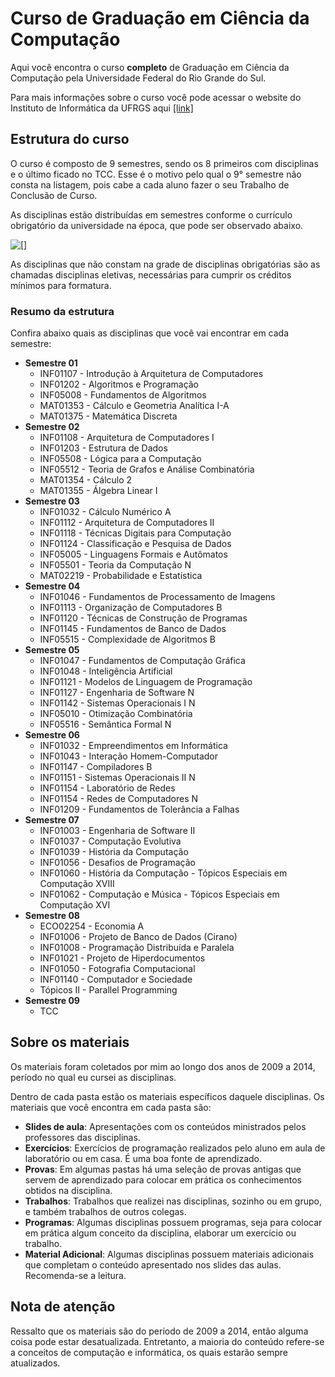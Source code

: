 # Curso de Graduação em Ciência da Computação

Aqui você encontra o curso **completo** de Graduação em Ciência da Computação pela Universidade Federal do Rio Grande do Sul.

Para mais informações sobre o curso você pode acessar o website do Instituto de Informática da UFRGS aqui [[link]](https://www.inf.ufrgs.br/site/)

## Estrutura do curso

O curso é composto de 9 semestres, sendo os 8 primeiros com disciplinas e o último ficado no TCC. Esse é o motivo pelo qual o 9° semestre não consta na listagem, pois cabe a cada aluno fazer o seu Trabalho de Conclusão de Curso.

As disciplinas estão distribuídas em semestres conforme o currículo obrigatório da universidade na época, que pode ser observado abaixo.

![[]](https://raw.githubusercontent.com/jlggross/computer-science-full-graduation/master/CiC%20UFRGS%20-%20Diagrama%20do%20Curr%C3%ADculo%20Obrigat%C3%B3rio.jpg?token=AANUYLBN3UUIUE7IH523Q6C7FSGHQ)

As disciplinas que não constam na grade de disciplinas obrigatórias são as chamadas disciplinas eletivas, necessárias para cumprir os créditos mínimos para formatura.

### Resumo da estrutura

Confira abaixo quais as disciplinas que você vai encontrar em cada semestre:

* **Semestre 01**
  * INF01107 - Introdução à Arquitetura de Computadores
  * INF01202 - Algoritmos e Programação
  * INF05008 - Fundamentos de Algoritmos
  * MAT01353 - Cálculo e Geometria Analítica I-A
  * MAT01375 - Matemática Discreta
* **Semestre 02**
  * INF01108 - Arquitetura de Computadores I
  * INF01203 - Estrutura de Dados
  * INF05508 - Lógica para a Computação
  * INF05512 - Teoria de Grafos e Análise Combinatória
  * MAT01354 - Cálculo 2
  * MAT01355 - Álgebra Linear I
* **Semestre 03**
  * INF01032 - Cálculo Numérico A
  * INF01112 - Arquitetura de Computadores II
  * INF01118 - Técnicas Digitais para Computação
  * INF01124 - Classificação e Pesquisa de Dados
  * INF05005 - Linguagens Formais e Autômatos
  * INF05501 - Teoria da Computação N
  * MAT02219 - Probabilidade e Estatística
* **Semestre 04**
  * INF01046 - Fundamentos de Processamento de Imagens
  * INF01113 - Organização de Computadores B
  * INF01120 - Técnicas de Construção de Programas
  * INF01145 - Fundamentos de Banco de Dados
  * INF05515 - Complexidade de Algoritmos B
* **Semestre 05**
  * INF01047 - Fundamentos de Computação Gráfica
  * INF01048 - Inteligência Artificial
  * INF01121 - Modelos de Linguagem de Programação
  * INF01127 - Engenharia de Software N
  * INF01142 - Sistemas Operacionais I N
  * INF05010 - Otimização Combinatória
  * INF05516 - Semântica Formal N
* **Semestre 06**
  * INF01032 - Empreendimentos em Informática
  * INF01043 - Interação Homem-Computador
  * INF01147 - Compiladores B
  * INF01151 - Sistemas Operacionais II N
  * INF01154 - Laboratório de Redes
  * INF01154 - Redes de Computadores N
  * INF01209 - Fundamentos de Tolerância a Falhas
* **Semestre 07**
  * INF01003 - Engenharia de Software II
  * INF01037 - Computação Evolutiva
  * INF01039 - História da Computação
  * INF01056 - Desafios de Programação
  * INF01060 - História da Computação - Tópicos Especiais em Computação XVIII
  * INF01062 - Computação e Música - Tópicos Especiais em Computação XVI
* **Semestre 08**
  * ECO02254 - Economia A
  * INF01006 - Projeto de Banco de Dados (Cirano)
  * INF01008 - Programação Distribuída e Paralela
  * INF01021 - Projeto de Hiperdocumentos
  * INF01050 - Fotografia Computacional
  * INF01140 - Computador e Sociedade
  * Tópicos II - Parallel Programming
* **Semestre 09**
  * TCC


## Sobre os materiais

Os materiais foram coletados por mim ao longo dos anos de 2009 a 2014, período no qual eu cursei as disciplinas. 

Dentro de cada pasta estão os materiais específicos daquele disciplinas. Os materiais que você encontra em cada pasta são:
* **Slides de aula**: Apresentações com os conteúdos ministrados pelos professores das disciplinas.
* **Exercícios**: Exercícios de programação realizados pelo aluno em aula de laboratório ou em casa. É uma boa fonte de aprendizado.
* **Provas**: Em algumas pastas há uma seleção de provas antigas que servem de aprendizado para colocar em prática os conhecimentos obtidos na disciplina.
* **Trabalhos**: Trabalhos que realizei nas disciplinas, sozinho ou em grupo, e também trabalhos de outros colegas.
* **Programas**: Algumas disciplinas possuem programas, seja para colocar em prática algum conceito da disciplina, elaborar um exercício ou trabalho.
* **Material Adicional**: Algumas disciplinas possuem materiais adicionais que completam o conteúdo apresentado nos slides das aulas. Recomenda-se a leitura.

## Nota de atenção

Ressalto que os materiais são do período de 2009 a 2014, então alguma coisa pode estar desatualizada. Entretanto, a maioria do conteúdo refere-se a conceitos de computação e informática, os quais estarão sempre atualizados.
